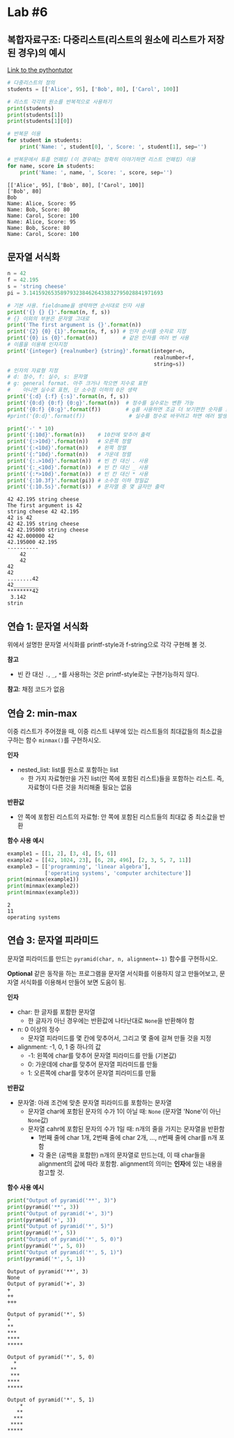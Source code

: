# Lab #6

## 복합자료구조: 다중리스트(리스트의 원소에 리스트가 저장된 경우)의 예시

[Link to the pythontutor](https://goo.gl/39QsFJ)

```python
# 다중리스트의 정의
students = [['Alice', 95], ['Bob', 80], ['Carol', 100]]

# 리스트 각각의 원소를 반복적으로 사용하기
print(students)
print(students[1])
print(students[1][0])

# 반복문 이용
for student in students:
    print('Name: ', student[0], ', Score: ', student[1], sep='')

# 반복문에서 튜플 언패킹 (이 경우에는 정확히 이야기하면 리스트 언패킹) 이용
for name, score in students:
    print('Name: ', name, ', Score: ', score, sep='')
```

```
[['Alice', 95], ['Bob', 80], ['Carol', 100]]
['Bob', 80]
Bob
Name: Alice, Score: 95
Name: Bob, Score: 80
Name: Carol, Score: 100
Name: Alice, Score: 95
Name: Bob, Score: 80
Name: Carol, Score: 100
```

## 문자열 서식화

```python
n = 42
f = 42.195
s = 'string cheese'
pi = 3.1415926535897932384626433832795028841971693

# 기본 사용. fieldname을 생략하면 순서대로 인자 사용
print('{} {} {}'.format(n, f, s))
# {} 이외의 부분은 문자열 그대로
print('The first argument is {}'.format(n))
print('{2} {0} {1}'.format(n, f, s)) # 인자 순서를 숫자로 지정
print('{0} is {0}'.format(n))        # 같은 인자를 여러 번 사용
# 이름을 이용해 인자지정
print('{integer} {realnumber} {string}'.format(integer=n,
                                               realnumber=f,
                                               string=s))
# 인자의 자료형 지정
# d: 정수, f: 실수, s: 문자열
# g: general format. 아주 크거나 작으면 지수로 표현
#    아니면 실수로 표현, 단 소수점 이하의 0은 생략
print('{:d} {:f} {:s}'.format(n, f, s))
print('{0:d} {0:f} {0:g}'.format(n))  # 정수를 실수로는 변환 가능
print('{0:f} {0:g}'.format(f))        # g를 사용하면 조금 더 보기편한 숫자를 표시함
#print('{0:d}'.format(f))              # 실수를 정수로 바꾸려고 하면 에러 발생

print('-' * 10)
print('{:10d}'.format(n))    # 10칸에 맞추어 출력
print('{:>10d}'.format(n))   # 오른쪽 정렬
print('{:<10d}'.format(n))   # 왼쪽 정렬
print('{:^10d}'.format(n))   # 가운데 정렬
print('{:.>10d}'.format(n))  # 빈 칸 대신 . 사용
print('{:_<10d}'.format(n))  # 빈 칸 대신 _ 사용
print('{:*>10d}'.format(n))  # 빈 칸 대신 * 사용
print('{:10.3f}'.format(pi)) # 소수점 이하 정밀값
print('{:10.5s}'.format(s))  # 문자열 중 몇 글자만 출력
```
```
42 42.195 string cheese
The first argument is 42
string cheese 42 42.195
42 is 42
42 42.195 string cheese
42 42.195000 string cheese
42 42.000000 42
42.195000 42.195
----------
    42
    42
42        
42    
........42
42________
********42
 3.142
strin     
```


## 연습 1: 문자열 서식화

위에서 설명한 문자열 서식화를 printf-style과 f-string으로 각각 구현해 볼 것.

**참고**
- 빈 칸 대신 `.`, `_`, `*`를 사용하는 것은 printf-style로는 구현가능하지 않다.

**참고**: 채점 코드가 없음

## 연습 2: min-max

이중 리스트가 주어졌을 때, 이중 리스트 내부에 있는 리스트들의 최대값들의 최소값을 구하는 함수 `minmax()`를 구현하시오.

**인자**
- nested_list: list를 원소로 포함하는 list
  - 한 가지 자료형만을 가진 list(안 쪽에 포함된 리스트)들을 포함하는 리스트. 즉, 자료형이 다른 것을 처리해줄 필요는 없음

**반환값**
- 안 쪽에 포함된 리스트의 자료형: 안 쪽에 포함된 리스트들의 최대값 중 최소값을 반환

**함수 사용 예시**
```python
example1 = [[1, 2], [3, 4], [5, 6]]
example2 = [[42, 1024, 23], [6, 28, 496], [2, 3, 5, 7, 11]]
example3 = [['programming', 'linear algebra'],
            ['operating systems', 'computer architecture']]
print(minmax(example1))
print(minmax(example2))
print(minmax(example3))
```
```
2
11
operating systems
```

## 연습 3: 문자열 피라미드

문자열 피라미드를 만드는 `pyramid(char, n, alignment=-1)` 함수를 구현하시오.

**Optional**
같은 동작을 하는 프로그램을 문자열 서식화를 이용하지 않고 만들어보고, 문자열 서식화를 이용해서 만들어 보면 도움이 됨.

**인자**
- char: 한 글자를 포함한 문자열
  - 한 글자가 아닌 경우에는 반환값에 나타난대로 `None`을 반환해야 함
- n: 0 이상의 정수
  - 문자열 피라미드를 몇 칸에 맞추어서, 그리고 몇 줄에 걸쳐 만들 것을 지정
- alignment: -1, 0, 1 중 하나의 값
  - -1: 왼쪽에 char를 맞추어 문자열 피라미드를 만듦 (기본값)
  - 0: 가운데에 char를 맞추어 문자열 피라미드를 만듦
  - 1: 오른쪽에 char를 맞추어 문자열 피라미드를 만듦

**반환값**
- 문자열: 아래 조건에 맞춘 문자열 피라미드를 포함하는 문자열
  - 문자열 char에 포함된 문자의 수가 1이 아닐 때: `None` (문자열 'None'이 아닌 `None`값)
  - 문자열 cahr에 포함된 문자의 수가 1일 때: n개의 줄을 가지는 문자열을 반환함
    - 1번째 줄에 char 1개, 2번째 줄에 char 2개, ..., n번째 줄에 char를 n개 포함
    - 각 줄은 (공백을 포함한) n개의 문자열로 만드는데, 이 때 char들을 alignment의 값에 따라 포함함. alignment의 의미는 **인자**에 있는 내용을 참고할 것.

**함수 사용 예시**

```python
print("Output of pyramid('**', 3)")
print(pyramid('**', 3))
print("Output of pyramid('+', 3)")
print(pyramid('+', 3))
print("Output of pyramid('*', 5)")
print(pyramid('*', 5))
print("Output of pyramid('*', 5, 0)")
print(pyramid('*', 5, 0))
print("Output of pyramid('*', 5, 1)")
print(pyramid('*', 5, 1))
```
```
Output of pyramid('**', 3)
None
Output of pyramid('+', 3)
+  
++ 
+++

Output of pyramid('*', 5)
*    
**   
***  
**** 
*****

Output of pyramid('*', 5, 0)
  *  
 **  
 *** 
**** 
*****

Output of pyramid('*', 5, 1)
    *
   **
  ***
 ****
*****
```

